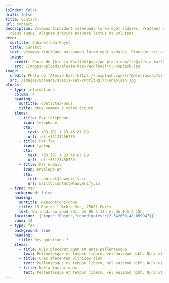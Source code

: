 ```yaml
---
isIndex: false
draft: false
title: Contact
url: contact
description: Vivamus tincidunt malesuada lorem eget sodales. Praesent sit amet
  risus augue. Aliquam gravida posuere lectus ut volutpat.
hero:
  surtitle: Cabinet Léa Payet
  title: Contact
  text: Vivamus tincidunt malesuada lorem eget sodales. Praesent sit amet
  image:
    credit: Photo de [Alesia Kaz](https://unsplash.com/fr/@alesiaskaz?utm_content=creditCopyText&utm_medium=referral&utm_source=unsplash") sur [Unsplash](https://unsplash.com/)
    src: /images/uploads/alesia-kaz-VWcPlbHglYc-unsplash.jpg
image:
  credit: Photo de [Alesia Kaz](https://unsplash.com/fr/@alesiaskaz?utm_content=creditCopyText&utm_medium=referral&utm_source=unsplash") sur [Unsplash](https://unsplash.com/)
  src: /images/uploads/alesia-kaz-VWcPlbHglYc-unsplash.jpg
blocks:
  - type: informations
    column: 4
    heading:
      surtitle: Contactez-nous
      title: Nous sommes à votre écoute
    items:
      - title: Par téléphone
        icon: telephone
        cta:
          text: +33 (0) 1 23 45 67 89
          url: tel:+33123456789
      - title: Par fax
        icon: laptop
        cta:
          text: +33 (0) 1 23 45 67 89
          url: tel:+33123456789
      - title: Par e-mail
        icon: envelope-at
        cta:
          text: contact@lawyerify.io
          url: mailto:contact@lawyerify.io
  - type: map
    background: false
    heading:
      surtitle: Rencontrons-nous
      title: 19 Rue de l'Arbre Sec, 75001 Paris
      text: Du lundi au vendredi, de 9h à 12h et de 14h à 18h.
    location: '{"type":"Point","coordinates":[2.342059,48.859947]}'
    zoom: 14
  - type: faq
    background: true
    heading:
      title: Des questions ?
    items:
      - title: Duis placerat quam et ante pellentesque
        text: Pellentesque et tempor libero, vel euismod nibh. Nunc ut ornare ex, ut hendrerit nunc. Ut lobortis nec sapien sed ultrices. Morbi ut dolor sit amet ligula congue ultrices at ut nisl. Sed vitae, ultricies bibendum leo. Aenean bibendum vulputate facilisis.
      - title: Cras elementum ultrices diam
        text: Pellentesque et tempor libero, vel euismod nibh. Nunc ut ornare ex, ut hendrerit nunc. Ut lobortis nec sapien sed ultrices. Morbi ut dolor sit amet ligula congue ultrices at ut nisl. Sed vitae, ultricies bibendum leo. Aenean bibendum vulputate facilisis.
      - title: Nulla luctus quam
        text: Pellentesque et tempor libero, vel euismod nibh. Nunc ut ornare ex, ut hendrerit nunc. Ut lobortis nec sapien sed ultrices. Morbi ut dolor sit amet ligula congue ultrices at ut nisl. Sed vitae, ultricies bibendum leo. Aenean bibendum vulputate facilisis.
---
```


